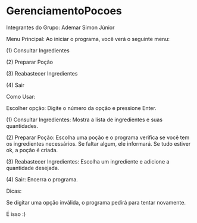 # GerenciamentoPocoes
Integrantes do Grupo: Ademar Simon Júnior

Menu Principal: Ao iniciar o programa, você verá o seguinte menu:

(1) Consultar Ingredientes

(2) Preparar Poção

(3) Reabastecer Ingredientes

(4) Sair

Como Usar:

Escolher opção: Digite o número da opção e pressione Enter.

(1) Consultar Ingredientes: Mostra a lista de ingredientes e suas quantidades.

(2) Preparar Poção: Escolha uma poção e o programa verifica se você tem os ingredientes necessários. Se faltar algum, ele informará. Se tudo estiver ok, a poção é criada.

(3) Reabastecer Ingredientes: Escolha um ingrediente e adicione a quantidade desejada.

(4) Sair: Encerra o programa.

Dicas:

Se digitar uma opção inválida, o programa pedirá para tentar novamente.

É isso :)
